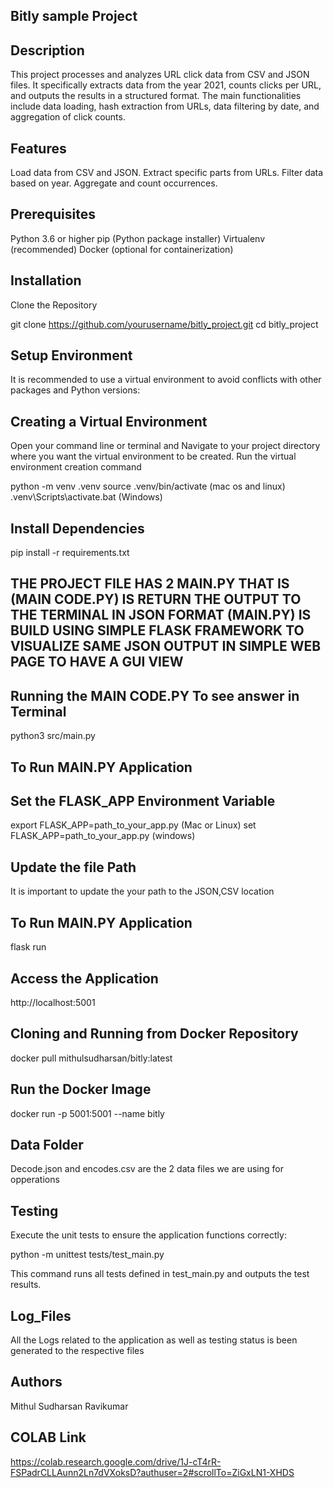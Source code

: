 ## Bitly sample Project

## Description

This project processes and analyzes URL click data from CSV and JSON files. It specifically extracts data from the year 2021, counts clicks per URL, and outputs the results in a structured format. The main functionalities include data loading, hash extraction from URLs, data filtering by date, and aggregation of click counts.

## Features

Load data from CSV and JSON.
Extract specific parts from URLs.
Filter data based on year.
Aggregate and count occurrences.

## Prerequisites

Python 3.6 or higher
pip (Python package installer)
Virtualenv (recommended)
Docker (optional for containerization)

## Installation
Clone the Repository

git clone https://github.com/yourusername/bitly_project.git
cd bitly_project

## Setup Environment
It is recommended to use a virtual environment to avoid conflicts with other packages and Python versions:

## Creating a Virtual Environment
Open your command line or terminal and Navigate to your project directory where you want the virtual environment to be created.
Run the virtual environment creation command

python -m venv .venv
source .venv/bin/activate (mac os and linux)
.venv\Scripts\activate.bat (Windows)

## Install Dependencies
pip install -r requirements.txt

## THE PROJECT FILE HAS 2 MAIN.PY THAT IS (MAIN CODE.PY) IS RETURN THE OUTPUT TO THE TERMINAL IN JSON FORMAT  (MAIN.PY) IS BUILD USING SIMPLE FLASK FRAMEWORK TO VISUALIZE SAME JSON OUTPUT IN SIMPLE WEB PAGE TO HAVE A GUI VIEW

## Running the MAIN CODE.PY To see answer in Terminal
python3 src/main.py

## To Run MAIN.PY Application
## Set the FLASK_APP Environment Variable
export FLASK_APP=path_to_your_app.py (Mac or Linux)
set FLASK_APP=path_to_your_app.py (windows)

## Update the file Path
It is important to update the your path to the JSON,CSV location

## To Run MAIN.PY Application 
flask run 
## Access the Application
http://localhost:5001

## Cloning and Running from Docker Repository

docker pull mithulsudharsan/bitly:latest

## Run the Docker Image
docker run -p 5001:5001 --name bitly 


## Data Folder

Decode.json and encodes.csv are the 2 data files we are using for opperations

## Testing

Execute the unit tests to ensure the application functions correctly:

python -m unittest tests/test_main.py

This command runs all tests defined in test_main.py and outputs the test results.

## Log_Files

All the Logs related to the application as well as testing status is been generated to the respective files 

## Authors

Mithul Sudharsan Ravikumar

## COLAB Link 

https://colab.research.google.com/drive/1J-cT4rR-FSPadrCLLAunn2Ln7dVXoksD?authuser=2#scrollTo=ZiGxLN1-XHDS

